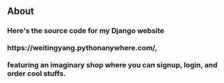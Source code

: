 <h2>About</h2>
<h3>
  Here's the source code for my Django website<br><br>
  https://weitingyang.pythonanywhere.com/,<br><br>
  featuring an imaginary shop where you can signup, login, and order cool stuffs.
</h3>
